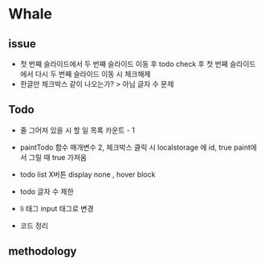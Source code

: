# Whale


## issue
- 첫 번째 슬라이드에서 두 번째 슬라이드 이동 후 todo check 후 첫 번째 슬라이드에서 다시 두 번째 슬라이드 이동 시 체크해제
- 한글만 체크박스 같이 나오는가? > 아님 글자 수 문제

## Todo
- 줄 그어져 있을 시 할 일 목록 카운트 - 1
- paintTodo 함수 매개변수 2, 체크박스 클릭 시 localstorage 에 id, true paint에서 그릴 때 true 가져옴

- todo list X버튼 display none , hover block
- todo 글자 수 제한
- li 태그 input 태그로 변경

- 코드 정리
## methodology
